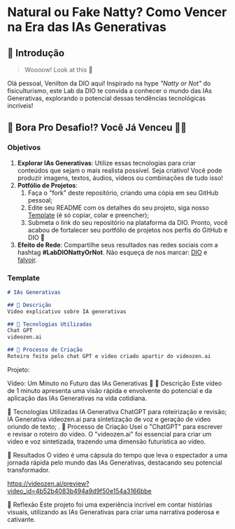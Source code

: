 # Natural ou Fake Natty? Como Vencer na Era das IAs Generativas

## 🚀 Introdução

> Woooow! Look at this 👀

Olá pessoal, Venilton da DIO aqui! Inspirado na hype _"Natty or Not"_ do fisiculturismo, este Lab da DIO te convida a conhecer o mundo das IAs Generativas, explorando o potencial dessas tendências tecnológicas incríveis!

## 🎯 Bora Pro Desafio!? Você Já Venceu 💪🤓

### Objetivos

1. **Explorar IAs Generativas**: Utilize essas tecnologias para criar conteúdos que sejam o mais realista possível. Seja criativo! Você pode produzir imagens, textos, áudios, vídeos ou combinações de tudo isso!
1. **Potfólio de Projetos**:
    1. Faça o "fork" deste repositório, criando uma cópia em seu GitHub pessoal;
    2. Edite seu README com os detalhes do seu projeto, siga nosso [Template](#template) (é só copiar, colar e preencher);
    3. Submeta o link do seu repositório na plataforma da DIO. Pronto, você acabou de fortalecer seu portfólio de projetos nos perfis do GitHub e DIO 🚀
1. **Efeito de Rede**: Compartilhe seus resultados nas redes sociais com a hashtag **#LabDIONattyOrNot**. Não esqueça de nos marcar: [DIO](https://www.linkedin.com/school/dio-makethechange) e [falvojr](https://www.linkedin.com/in/falvojr).

### Template

```markdown
# IAs Generativas

## 📒 Descrição
Video explicativo sobre IA generativas

## 🤖 Tecnologias Utilizadas
Chat GPT
videozen.ai

## 🧐 Processo de Criação
Roteiro feito pelo chat GPT e video criado apartir do videozen.ai

```

Projeto:

Vídeo: Um Minuto no Futuro das IAs Generativas 🎥
📒 Descrição
Este vídeo de 1 minuto apresenta uma visão rápida e envolvente do potencial e da aplicação das IAs Generativas na vida cotidiana.

🤖 Tecnologias Utilizadas
IA Generativa ChatGPT para roteirização e revisão;
IA Generativa videozen.ai para sintetização de voz e geração de video oriundo de texto;
.
🧐 Processo de Criação
Usei o "ChatGPT" para escrever e revisar o roteiro do vídeo. O "videozen.ai" foi essencial para criar um video e voz sintetizada, trazendo uma dimensão futurística ao vídeo. 

🚀 Resultados
O vídeo é uma cápsula do tempo que leva o espectador a uma jornada rápida pelo mundo das IAs Generativas, destacando seu potencial transformador.

https://videozen.ai/preview?video_id=4b52b4083b494a9d9f50e154a3166bbe

💭 Reflexão
Este projeto foi uma experiência incrível em contar histórias visuais, utilizando as IAs Generativas para criar uma narrativa poderosa e cativante.

